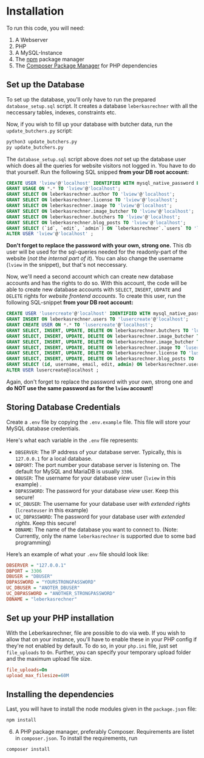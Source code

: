 # Installation

To run this code, you will need:

1. A Webserver
2. PHP
3. A MySQL-Instance
4. The [npm](https://npmjs.com) package manager
5. The [Composer Package Manager](https://getcomposer.org/) for PHP dependencies

## Set up the Database

To set up the database, you'll only have to run the prepared `database_setup.sql` script. It creates a database `leberkasrechner` with all the neccessary tables, indexes, constraints etc.

Now, if you wish to fill up your database with butcher data, run the `update_butchers.py` script:

```bash
python3 update_butchers.py
py update_butchers.py
```

The `database_setup.sql` script above does _not_ set up the database user which does all the queries for website visitors not logged in. You have to do that yourself. Run the following SQL snipped **from your DB root account:**

```sql
CREATE USER 'lview'@'localhost' IDENTIFIED WITH mysql_native_password BY 'YOURSTRONGPASSWORD';
GRANT USAGE ON *.* TO 'lview'@'localhost';
GRANT SELECT ON leberkasrechner.author TO 'lview'@'localhost';
GRANT SELECT ON leberkasrechner.license TO 'lview'@'localhost';
GRANT SELECT ON leberkasrechner.image TO 'lview'@'localhost';
GRANT SELECT ON leberkasrechner.image_butcher TO 'lview'@'localhost';
GRANT SELECT ON leberkasrechner.butchers TO 'lview'@'localhost';
GRANT SELECT ON leberkasrechner.blog_posts TO 'lview'@'localhost';
GRANT SELECT (`id`, `edit`, `admin`) ON `leberkasrechner`.`users` TO 'lview'@'localhost';
ALTER USER 'lview'@'localhost' ;
```

**Don't forget to replace the password with your own, strong one.** This db user will be used for the sql-queries needed for the readonly-part of the website (_not the internal part of it_). You can also change the username (`lview` in the snippet), but that's not neccessary.

Now, we'll need a second account which can create new database accounts and has the rights to do so. With this account, the code will be able to create new database accounts with `SELECT`, `INSERT`, `UDPATE` and `DELETE` rights for _website frontend accounts_. To create this user, run the following SQL-snippet **from your DB root account:**

```sql
CREATE USER 'lusercreate'@'localhost' IDENTIFIED WITH mysql_native_password BY 'ANOTHER_STRONGPASSWORD';
GRANT INSERT ON leberkasrechner.users TO 'lusercreate'@'localhost';
GRANT CREATE USER ON *.* TO 'lusercreate'@'localhost';
GRANT SELECT, INSERT, UPDATE, DELETE ON leberkasrechner.butchers TO 'lusercreate'@'localhost' WITH GRANT OPTION;
GRANT SELECT, INSERT, UPDATE, DELETE ON leberkasrechner.image_butcher TO 'lusercreate'@'localhost' WITH GRANT OPTION;
GRANT SELECT, INSERT, UPDATE, DELETE ON leberkasrechner.image_butcher TO 'lusercreate'@'localhost' WITH GRANT OPTION;
GRANT SELECT, INSERT, UPDATE, DELETE ON leberkasrechner.image TO 'lusercreate'@'localhost' WITH GRANT OPTION;
GRANT SELECT, INSERT, UPDATE, DELETE ON leberkasrechner.license TO 'lusercreate'@'localhost' WITH GRANT OPTION;
GRANT SELECT, INSERT, UPDATE, DELETE ON leberkasrechner.blog_posts TO 'lview'@'localhost' WITH GRANT OPTION;
GRANT SELECT (id, username, email, edit, admin) ON leberkasrechner.users TO lusercreate@localhost WITH GRANT OPTION;
ALTER USER lusercreate@localhost ;
```

Again, don't forget to replace the password with your own, strong one and **do NOT use the same password as for the `lview` account!**

## Storing Database Credentials

Create a `.env` file by copying the `.env.example` file. This file will store your MySQL database credentials.

Here's what each variable in the `.env` file represents:

- `DBSERVER`: The IP address of your database server. Typically, this is `127.0.0.1` for a local database.
- `DBPORT`: The port number your database server is listening on. The default for MySQL and MariaDB is usually `3306`.
- `DBUSER`: The username for your database _view_ user (`lview` in this example) .
- `DBPASSWORD`: The password for your database _view_ user. Keep this secure!
- `UC_DBUSER`: The username for your database user _with extended rights_ (`lcreateuser` in this example)
- `UC_DBPASSWORD`: The password for your database user _with extended rights_. Keep this secure!
- `DBNAME`: The name of the database you want to connect to. (Note: Currently, only the name `leberkasrechner` is supported due to some bad programming)

Here’s an example of what your `.env` file should look like:

```ini
DBSERVER = "127.0.0.1"
DBPORT = 3306
DBUSER = "DBUSER"
DBPASSWORD = "YOURSTRONGPASSWORD"
UC_DBUSER = "ANOTER_DBUSER"
UC_DBPASSWORD = "ANOTHER_STRONGPASSWORD"
DBNAME = "leberkasrechner"
```

## Set up your PHP installation

With the Leberkasrechner, file are possible to do via web. If you wish to allow that on your instance, you'll have to enable these in your PHP config if they're not enabled by default. To do so, in your `php.ini` file, just set `file_uploads` to `On`. Further, you can specify your temporary upload folder and the maximum upload file size.

```ini
file_uploads=On
upload_max_filesize=60M
```

## Installing the dependencies

Last, you will have to install the node modules given in the `package.json` file:

```bash
npm install
```

6.  A PHP package manager, preferably Composer. Requirements are listet in `composer.json`. To install the requirements, run

```bash
composer install
```
